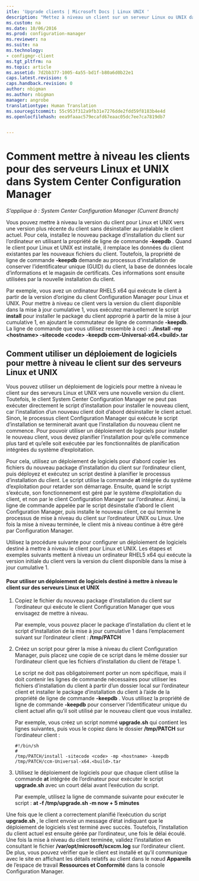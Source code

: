 ```yaml
---
itle: 'Upgrade clients | Microsoft Docs | Linux UNIX '
description: "Mettez à niveau un client sur un serveur Linux ou UNIX dans System Center Configuration Manager."
ms.custom: na
ms.date: 10/06/2016
ms.prod: configuration-manager
ms.reviewer: na
ms.suite: na
ms.technology:
- configmgr-client
ms.tgt_pltfrm: na
ms.topic: article
ms.assetid: 7d2bb377-1005-4a55-bd1f-b80a6d0b22e1
caps.latest.revision: 6
caps.handback.revision: 0
author: nbigman
ms.author: nbigman
manager: angrobe
translationtype: Human Translation
ms.sourcegitcommit: 55c953f312a9fb31e7276dde2fdd59f8183b4e4d
ms.openlocfilehash: eea9faaac579ecafd67eaac05dc7ee7ca7819db7


---
```

# <a name="how-to-upgrade-clients-for-linux-and-unix-servers-in-system-center-configuration-manager"></a>Comment mettre à niveau les clients pour des serveurs Linux et UNIX dans System Center Configuration Manager

*S’applique à : System Center Configuration Manager (Current Branch)*

Vous pouvez mettre à niveau la version du client pour Linux et UNIX vers une version plus récente du client sans désinstaller au préalable le client actuel. Pour cela, installez le nouveau package d’installation du client sur l’ordinateur en utilisant la propriété de ligne de commande **-keepdb** . Quand le client pour Linux et UNIX est installé, il remplace les données du client existantes par les nouveaux fichiers du client. Toutefois, la propriété de ligne de commande **-keepdb** demande au processus d’installation de conserver l’identificateur unique (GUID) du client, la base de données locale d’informations et le magasin de certificats. Ces informations sont ensuite utilisées par la nouvelle installation du client.  

 Par exemple, vous avez un ordinateur RHEL5 x64 qui exécute le client à partir de la version d’origine du client Configuration Manager pour Linux et UNIX. Pour mettre à niveau ce client vers la version du client disponible dans la mise à jour cumulative 1, vous exécutez manuellement le script **install** pour installer le package du client approprié à partir de la mise à jour cumulative 1, en ajoutant le commutateur de ligne de commande **-keepdb**. La ligne de commande que vous utilisez ressemble à ceci : **./install -mp <hostname\> -sitecode <code\> -keepdb ccm-Universal-x64.<build\>.tar**  

## <a name="how-to-use-a-software-deployment-to-upgrade-the-client-on-linux-and-unix-servers"></a>Comment utiliser un déploiement de logiciels pour mettre à niveau le client sur des serveurs Linux et UNIX  
 Vous pouvez utiliser un déploiement de logiciels pour mettre à niveau le client sur des serveurs Linux et UNIX vers une nouvelle version du client. Toutefois, le client System Center Configuration Manager ne peut pas exécuter directement le script d’installation pour installer le nouveau client, car l’installation d’un nouveau client doit d’abord désinstaller le client actuel. Sinon, le processus client Configuration Manager qui exécute le script d’installation se terminerait avant que l’installation du nouveau client ne commence. Pour pouvoir utiliser un déploiement de logiciels pour installer le nouveau client, vous devez planifier l’installation pour qu’elle commence plus tard et qu’elle soit exécutée par les fonctionnalités de planification intégrées du système d’exploitation.  

 Pour cela, utilisez un déploiement de logiciels pour d’abord copier les fichiers du nouveau package d’installation du client sur l’ordinateur client, puis déployez et exécutez un script destiné à planifier le processus d’installation du client. Le script utilise la commande **at** intégrée du système d’exploitation pour retarder son démarrage. Ensuite, quand le script s’exécute, son fonctionnement est géré par le système d’exploitation du client, et non par le client Configuration Manager sur l’ordinateur. Ainsi, la ligne de commande appelée par le script désinstalle d’abord le client Configuration Manager, puis installe le nouveau client, ce qui termine le processus de mise à niveau du client sur l’ordinateur UNIX ou Linux. Une fois la mise à niveau terminée, le client mis à niveau continue à être géré par Configuration Manager.  

 Utilisez la procédure suivante pour configurer un déploiement de logiciels destiné à mettre à niveau le client pour Linux et UNIX. Les étapes et exemples suivants mettent à niveau un ordinateur RHEL5 x64 qui exécute la version initiale du client vers la version du client disponible dans la mise à jour cumulative 1.  

#### <a name="to-use-a-software-deployment-to-upgrade-the-client-on-linux-and-unix-servers"></a>Pour utiliser un déploiement de logiciels destiné à mettre à niveau le client sur des serveurs Linux et UNIX  

1.  Copiez le fichier du nouveau package d’installation du client sur l’ordinateur qui exécute le client Configuration Manager que vous envisagez de mettre à niveau.  

     Par exemple, vous pouvez placer le package d’installation du client et le script d’installation de la mise à jour cumulative 1 dans l’emplacement suivant sur l’ordinateur client : **/tmp/PATCH**  

2.  Créez un script pour gérer la mise à niveau du client Configuration Manager, puis placez une copie de ce script dans le même dossier sur l’ordinateur client que les fichiers d’installation du client de l’étape 1.  

     Le script ne doit pas obligatoirement porter un nom spécifique, mais il doit contenir les lignes de commande nécessaires pour utiliser les fichiers d’installation du client à partir d’un dossier local sur l’ordinateur client et installer le package d’installation du client à l’aide de la propriété de ligne de commande **-keepdb** . Vous utilisez la propriété de ligne de commande **-keepdb** pour conserver l’identificateur unique du client actuel afin qu’il soit utilisé par le nouveau client que vous installez.  

     Par exemple, vous créez un script nommé **upgrade.sh** qui contient les lignes suivantes, puis vous le copiez dans le dossier **/tmp/PATCH** sur l’ordinateur client :  

    ```  
    #!/bin/sh  
    #  
    /tmp/PATCH/install -sitecode <code> -mp <hostname> -keepdb /tmp/PATCH/ccm-Universal-x64.<build>.tar  

    ```  

3.  Utilisez le déploiement de logiciels pour que chaque client utilise la commande **at** intégrée de l’ordinateur pour exécuter le script **upgrade.sh** avec un court délai avant l’exécution du script.  

     Par exemple, utilisez la ligne de commande suivante pour exécuter le script : **at -f /tmp/upgrade.sh -m now + 5 minutes**  

 Une fois que le client a correctement planifié l’exécution du script **upgrade.sh** , le client envoie un message d’état indiquant que le déploiement de logiciels s’est terminé avec succès. Toutefois, l’installation du client actuel est ensuite gérée par l’ordinateur, une fois le délai écoulé. Une fois la mise à niveau du client terminée, validez l’installation en consultant le fichier **/var/opt/microsoft/scxcm.log** sur l’ordinateur client. De plus, vous pouvez vérifier que le client est installé et qu’il communique avec le site en affichant les détails relatifs au client dans le nœud **Appareils** de l’espace de travail **Ressources et Conformité** dans la console Configuration Manager.  



<!--HONumber=Nov16_HO4-->


